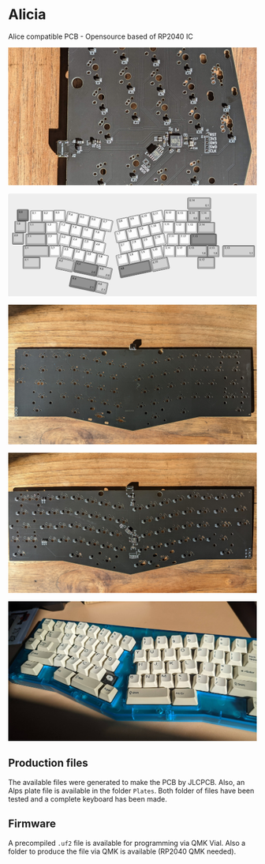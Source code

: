 # Alicia
Alice compatible PCB - Opensource based of RP2040 IC

![PCB](Assets/detail.jpg)

![KLE](Assets/layout.png)

![Top PCB](Assets/front.jpg)

![Bottom PCB](Assets/back.jpg)

![Keyboard](Assets/completo.jpg)

## Production files

The available files were generated to make the PCB by JLCPCB. Also, an Alps plate file is available in the folder `Plates`. Both folder of files have been tested and a complete keyboard has been made.

## Firmware

A precompiled `.uf2` file is available for programming via QMK Vial. Also a folder to produce the file via QMK is available (RP2040 QMK needed).
